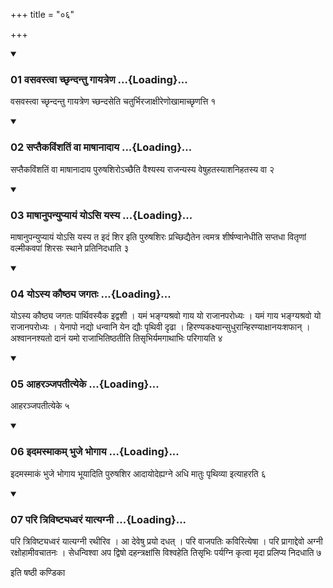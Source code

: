 +++
title = "०६"

+++

<div class="js_include" includetitle="true" newlevelforh1="3" unfilled="" url="/vedAH_yajuH/taittirIyam/sUtram/ApastambaH/shrautam/vishvAsa-prastutiH/16/06/01_vasavastvA_chChRndantu_gAyatreNa.md">
<details open><summary><h3>01 वसवस्त्वा च्छृन्दन्तु गायत्रेण ...{Loading}...</h3></summary>

वसवस्त्वा च्छृन्दन्तु गायत्रेण च्छन्दसेति चतुर्भिरजाक्षीरेणोखामाच्छृणत्ति १
</details>
</div>


<div class="js_include" includetitle="true" newlevelforh1="3" unfilled="" url="/vedAH_yajuH/taittirIyam/sUtram/ApastambaH/shrautam/vishvAsa-prastutiH/16/06/02_saptaikaviMshatiM_vA_mAShAnAdAya.md">
<details open><summary><h3>02 सप्तैकविंशतिं वा माषानादाय ...{Loading}...</h3></summary>

सप्तैकविंशतिं वा माषानादाय पुरुषशिरोऽच्छैति वैश्यस्य राजन्यस्य वेषुहतस्याशनिहतस्य वा २
</details>
</div>


<div class="js_include" includetitle="true" newlevelforh1="3" unfilled="" url="/vedAH_yajuH/taittirIyam/sUtram/ApastambaH/shrautam/vishvAsa-prastutiH/16/06/03_mAShAnupanyupyAyaM_yo-si_yasya.md">
<details open><summary><h3>03 माषानुपन्युप्यायं योऽसि यस्य ...{Loading}...</h3></summary>

माषानुपन्युप्यायं योऽसि यस्य त इदं शिर इति पुरुषशिरः प्रच्छिद्यैतेन त्वमत्र शीर्षण्वानेधीति सप्तधा वितृणां वल्मीकवपां शिरसः स्थाने प्रतिनिदधाति ३
</details>
</div>


<div class="js_include" includetitle="true" newlevelforh1="3" unfilled="" url="/vedAH_yajuH/taittirIyam/sUtram/ApastambaH/shrautam/vishvAsa-prastutiH/16/06/04_yo-sya_kauShThya_jagataH.md">
<details open><summary><h3>04 योऽस्य कौष्ठ्य जगतः ...{Loading}...</h3></summary>

योऽस्य कौष्ठ्य जगतः पार्थिवस्यैक इद्वशी । यमं भङ्ग्यश्रवो गाय यो राजानपरोध्यः । यमं गाय भङ्ग्यश्रवो यो राजानपरोध्यः । येनापो नद्यो धन्वानि येन द्यौः पृथिवी दृढा । हिरण्यकक्ष्यान्सुधुरान्हिरण्याक्षानयःशफान् । अश्वाननश्यतो दानं यमो राजाभितिष्ठतीति तिसृभिर्यमगाथाभिः परिगायति ४
</details>
</div>


<div class="js_include" includetitle="true" newlevelforh1="3" unfilled="" url="/vedAH_yajuH/taittirIyam/sUtram/ApastambaH/shrautam/vishvAsa-prastutiH/16/06/05_AharanjapatItyeke.md">
<details open><summary><h3>05 आहरञ्जपतीत्येके ...{Loading}...</h3></summary>

आहरञ्जपतीत्येके ५
</details>
</div>


<div class="js_include" includetitle="true" newlevelforh1="3" unfilled="" url="/vedAH_yajuH/taittirIyam/sUtram/ApastambaH/shrautam/vishvAsa-prastutiH/16/06/06_idamasmAkam_bhuje_bhogAya.md">
<details open><summary><h3>06 इदमस्माकम् भुजे भोगाय ...{Loading}...</h3></summary>

इदमस्माकं भुजे भोगाय भूयादिति पुरुषशिर आदायोदेह्यग्ने अधि मातुः पृथिव्या इत्याहरति ६
</details>
</div>


<div class="js_include" includetitle="true" newlevelforh1="3" unfilled="" url="/vedAH_yajuH/taittirIyam/sUtram/ApastambaH/shrautam/vishvAsa-prastutiH/16/06/07_pari_triviShTyadhvaraM_yAtyagnI.md">
<details open><summary><h3>07 परि त्रिविष्ट्यध्वरं यात्यग्नी ...{Loading}...</h3></summary>

परि त्रिविष्ट्यध्वरं यात्यग्नी रथीरिव । आ देवेषु प्रयो दधत् । परि वाजपतिः कविरित्येषा । परि प्रागाद्देवो अग्नी रक्षोहामीवचातनः । सेधन्विश्वा अप द्विषो दहन्त्रक्षांसि विश्वहेति तिसृभिः पर्यग्नि कृत्वा मृदा प्रलिप्य निदधाति ७
</details>
</div>



  
इति षष्ठी कण्डिका 
